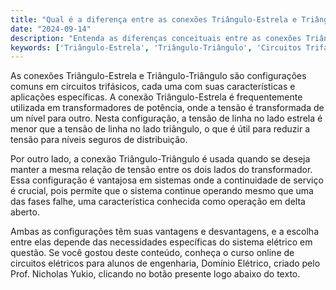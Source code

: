 ```yaml
---
title: "Qual é a diferença entre as conexões Triângulo-Estrela e Triângulo-Triângulo em circuitos trifásicos?"
date: "2024-09-14"
description: "Entenda as diferenças conceituais entre as conexões Triângulo-Estrela e Triângulo-Triângulo em circuitos trifásicos."
keywords: ['Triângulo-Estrela', 'Triângulo-Triângulo', 'Circuitos Trifásicos', 'Conceito']
---
```


As conexões Triângulo-Estrela e Triângulo-Triângulo são configurações comuns em circuitos trifásicos, cada uma com suas características e aplicações específicas. A conexão Triângulo-Estrela é frequentemente utilizada em transformadores de potência, onde a tensão é transformada de um nível para outro. Nesta configuração, a tensão de linha no lado estrela é menor que a tensão de linha no lado triângulo, o que é útil para reduzir a tensão para níveis seguros de distribuição.

Por outro lado, a conexão Triângulo-Triângulo é usada quando se deseja manter a mesma relação de tensão entre os dois lados do transformador. Essa configuração é vantajosa em sistemas onde a continuidade de serviço é crucial, pois permite que o sistema continue operando mesmo que uma das fases falhe, uma característica conhecida como operação em delta aberto.

Ambas as configurações têm suas vantagens e desvantagens, e a escolha entre elas depende das necessidades específicas do sistema elétrico em questão. Se você gostou deste conteúdo, conheça o curso online de circuitos elétricos para alunos de engenharia, Domínio Elétrico, criado pelo Prof. Nicholas Yukio, clicando no botão presente logo abaixo do texto.